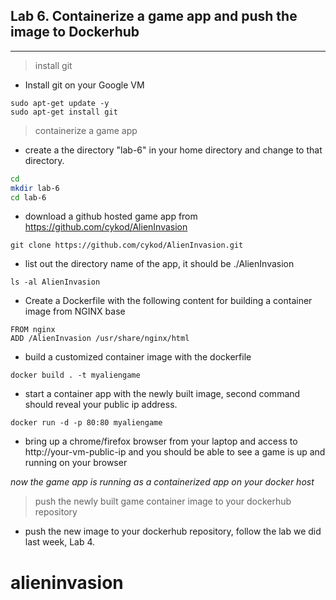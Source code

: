 ## Lab 6. Containerize a game app and push the image to Dockerhub
____
> install git

* Install git on your Google VM
```
sudo apt-get update -y
sudo apt-get install git 
```

> containerize a game app 

* create a the directory "lab-6" in your home directory and change to that directory.

```bash
cd
mkdir lab-6
cd lab-6
```

* download a github hosted game app from https://github.com/cykod/AlienInvasion

```
git clone https://github.com/cykod/AlienInvasion.git
```

* list out the directory name of the app, it should be ./AlienInvasion
```
ls -al AlienInvasion
```

* Create a Dockerfile with the following content for building a container image from NGINX base

```
FROM nginx
ADD /AlienInvasion /usr/share/nginx/html
```

* build a customized container image with the dockerfile

```
docker build . -t myaliengame
```
* start a container app with the newly built image, second command should reveal your public ip address.

```
docker run -d -p 80:80 myaliengame

```
* bring up a chrome/firefox browser from your laptop and access to http://your-vm-public-ip and you should be able to see a game is up and running on your browser

_now the game app is running as a containerized app on your docker host_

> push the newly built game container image to your dockerhub repository

* push the new image to your dockerhub repository, follow the lab we did last week, Lab 4.  
# alieninvasion

